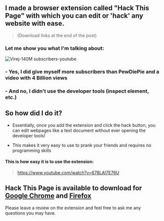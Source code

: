 ## I made a browser extension called "Hack This Page" with which you can edit or 'hack' any website with ease. 
> (Download links at the end of the post)

### Let me show you what I'm talking about:

![Virej-140M subscribers-youtube](https://dev-to-uploads.s3.amazonaws.com/uploads/articles/ajzcku4pvg74sw93m6d2.png) 

### - Yes, I did give myself more subscribers than PewDiePie and a video with 4 Billion views
### - And no, I didn't use the developer tools (inspect element, etc.)


## So how did I do it?


- Essentially, once you add the extension and click the hack button, you can edit webpages like a text document without ever opening the developer tools!

- This makes it very easy to use to prank your friends and requires no programming skills


#### This is how easy it is to use the extension:
> https://www.youtube.com/watch?v=678LAl7E76U

## Hack This Page is available to download for [Google Chrome](https://chrome.google.com/webstore/detail/hack-this-page/nbfegodimhenhkghjeppighcbpdinhdp) and [Firefox](https://addons.mozilla.org/en-US/firefox/addon/hack-this-website/)


Please leave a review on the extension and feel free to ask me any questions you may have.

